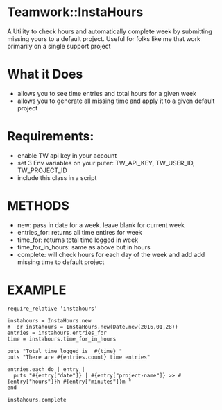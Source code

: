 # Teamwork::InstaHours

A Utility to check hours and automatically complete week by submitting missing yours to a default project.
Useful for folks like me that work primarily on a single support project

# What it Does
* allows you to see time entries and total hours for a given week
* allows you to generate all missing time and apply it to a given default project

# Requirements:
  * enable TW api key in your account
  * set 3 Env variables on your puter: TW_API_KEY, TW_USER_ID, TW_PROJECT_ID
  * include this class in a script

# METHODS
  * new: pass in date for a week. leave blank for current week
  * entries_for: returns  all time entires for week
  * time_for: returns  total time logged in week
  * time_for_in_hours: same as above but in hours
  * complete: will check hours for each day of the week and add add missing time to default project

# EXAMPLE
  
    require_relative 'instahours'
    
    instahours = InstaHours.new
    #  or instahours = InstaHours.new(Date.new(2016,01,28))
    entries = instahours.entries_for
    time = instahours.time_for_in_hours
    
    puts "Total time logged is  #{time} "
    puts "There are #{entries.count} time entries"
    
    entries.each do | entry |
      puts "#{entry["date"]} | #{entry["project-name"]} >> #{entry["hours"]}h #{entry["minutes"]}m "
    end
    
    instahours.complete
